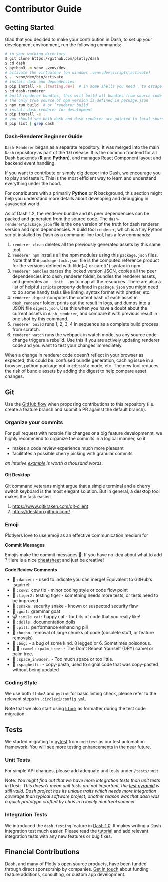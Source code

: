 # Contributor Guide

## Getting Started

Glad that you decided to make your contribution in Dash, to set up your development environment, run the following commands:

```bash
# in your working directory
$ git clone https://github.com/plotly/dash
$ cd dash
$ python3 -m venv .venv/dev
# activate the virtualenv (on windows .venv\dev\scripts\activate)
$ . .venv/dev/bin/activate
# install dash and dependencies
$ pip install -e .[testing,dev]  # in some shells you need \ to escape []
$ cd dash-renderer
# build renderer bundles, this will build all bundles from source code
# the only true source of npm version is defined in package.json
$ npm run build  # or `renderer build`
# install dash-renderer for development
$ pip install -e .
# you should see both dash and dash-renderer are pointed to local source repos
$ pip list | grep dash
```

### Dash-Renderer Beginner Guide

`Dash Renderer` began as a separate repository. It was merged into the main  `Dash` repository as part of the 1.0 release. It is the common frontend for all Dash backends (**R** and **Python**), and manages React Component layout and backend event handling.

If you want to contribute or simply dig deeper into Dash, we encourage you to play and taste it. This is the most efficient way to learn and understand everything under the hood.

For contributors with a primarily **Python** or **R** background, this section might help you understand more details about developing and debugging in Javascript world.

As of Dash 1.2, the renderer bundle and its peer dependencies can be packed and generated from the source code. The `dash-renderer\package.json` file is the one version of the truth for dash renderer version and npm dependencies. A build tool `renderer`, which is a tiny Python script installed by Dash as a command-line tool, has a few commands:

1. `renderer clean` deletes all the previously generated assets by this same tool.
2.  `renderer npm`  installs all the npm modules using this  `package.json`  files. Note that the  `package-lock.json`  file is the computed reference product for the versions defined with tilde(~) or caret(^) syntax in npm.
3.  `renderer bundles` parses the locked version JSON, copies all the peer dependencies into dash_renderer folder, bundles the renderer assets, and generates an `__init__.py` to map all the resources. There are also a list of helpful `scripts` property defined in `package.json` you might need to do some handy tasks like linting, syntax format with prettier, etc.
4.  `renderer digest` computes the content hash of each asset in `dash_renderer` folder, prints out the result in logs, and dumps into a JSON file `digest.json`. Use this when you have a doubt about the current assets in `dash_renderer`, and compare it with previous result in one shot by this command.
5.  `renderer build` runs 1, 2, 3, 4 in sequence as a complete build process from scratch.
6.  `renderer watch` runs the webpack in watch mode, so any source code change triggers a rebuild. Use this if you are actively updating renderer code and you want to test your changes immediately.

When a change in renderer code doesn't reflect in your browser as expected, this could be: confused bundle generation, caching issue in a browser, python package not in `editable` mode, etc. The new tool reduces the risk of bundle assets by adding the digest to help compare asset changes.

## Git

Use the [GitHub flow](https://guides.github.com/introduction/flow/) when proposing contributions to this repository (i.e. create a feature branch and submit a PR against the default branch).

### Organize your commits

For pull request with notable file changes or a big feature developmennt, we highly recommend to organize the commits in a logical manner, so it

- makes a code review experience much more pleasant
- facilitates a possible cherry picking with granular commits

*an intutive [example](https://github.com/plotly/dash-core-components/pull/548) is worth a thousand words.*

#### Git Desktop

Git command veterans might argue that a simple terminal and a cherry switch keyboard is the most elegant solution. But in general, a desktop tool makes the task easier.

1. https://www.gitkraken.com/git-client
2. https://desktop.github.com/

### Emoji

Plotlyers love to use emoji as an effective communication medium for

**Commit Messages**

Emojis make the commit messages :cherry_blossom:. If you have no idea about what to add ? Here is a nice [cheatsheet](https://gitmoji.carloscuesta.me/) and just be creative!

**Code Review Comments**

- :dancer: `:dancer:` - used to indicate you can merge!  Equivalent to GitHub's :squirrel:
- :cow2: `:cow2:` cow tip - minor coding style or code flow point
- :tiger2: `:tiger2:` testing tiger - something needs more tests, or tests need to be improved
- :snake: `:snake:` security snake - known or suspected security flaw
- :goat: `:goat:` grammar goat
- :smile_cat: `:smile_cat:` happy cat - for bits of code that you really like!
- :dolls: `:dolls:` documentation dolls
- :pill: `:pill:` performance enhancing pill
- :hocho: `:hocho:` removal of large chunks of code (obsolete stuff, or feature removals)
- :bug: `:bug:` - a bug of some kind. 8 legged or 6. Sometimes poisonous.
- :camel: :palm_tree: `:camel:` `:palm_tree:` - The Don't Repeat Yourself (DRY) camel or palm tree.
- :space_invader: `:space_invader:` - Too much space or too little.
- :spaghetti: `:spaghetti:` - copy-pasta, used to signal code that was copy-pasted without being updated

### Coding Style

We use both `flake8` and `pylint` for basic linting check, please refer to the relevant steps in `.circleci/config.yml`.

Note that we also start using [`black`](https://black.readthedocs.io/en/stable/) as formatter during the test code migration.

## Tests

We started migrating to [pytest](https://docs.pytest.org/en/latest/) from `unittest` as our test automation framework. You will see more testing enhancements in the near future.

### Unit Tests

For simple API changes, please add adequate unit tests under `/tests/unit`

Note: *You might find out that we have more integration tests than unit tests in Dash. This doesn't mean unit tests are not important, the [test pyramid](https://martinfowler.com/articles/practical-test-pyramid.html) is still valid. Dash project has its unique traits which needs more integration coverage than typical software project, another reason was that dash was a quick prototype crafted by chris in a lovely montreal summer.*

### Integration Tests

We introduced the `dash.testing` feature in [Dash 1.0](https://community.plot.ly/t/announcing-dash-testing/24868). It makes writing a Dash integration test much easier. Please read the [tutorial](http://dash.plot.ly/testing) and add relevant integration tests with any new features or bug fixes.


## Financial Contributions

Dash, and many of Plotly's open source products, have been funded through direct sponsorship by companies. [Get in touch] about funding feature additions, consulting, or custom app development.

[Dash Core Components]: https://dash.plot.ly/dash-core-components
[Dash HTML Components]: https://github.com/plotly/dash-html-components
[write your own components]: https://dash.plot.ly/plugins
[Dash Component Biolerplate]: https://github.com/plotly/dash-component-boilerplate
[issues]: https://github.com/plotly/dash-core-components/issues
[GitHub flow]: https://guides.github.com/introduction/flow/
[semantic versioning]: https://semver.org/
[Dash Community Forum]: https://community.plot.ly/c/dash
[Get in touch]: https://plot.ly/products/consulting-and-oem
[Documentation]: https://github.com/orgs/plotly/projects/8
[Dash Docs]: https://github.com/plotly/dash-docs
